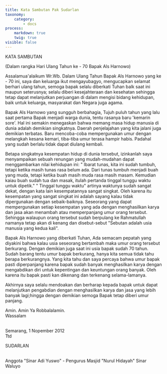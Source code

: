 ```yaml
---
title: Kata Sambutan Pak Sudarlan
taxonomy:
    category:
        - docs
process:
    markdown: true
    twig: true
visible: false
---
```


KATA SAMBUTAN

(Dalam rangka Hari Ulang Tahun ke - 70 Bapak Als Harnowo)

Assalamua'alaikum Wr.Wb.
Dalam Ulang Tahun Bapak Als Harnowo yang ke - 70 ini, saya dan keluarga ikut mengayubagyo, mengucapkan selamat berhari ulang tahun, semoga bapak selalu diberkati Tuhan balk saat ini maupun seterusnya; selalu diberi kesejahteraan dan kesehatan sehingga tetap dapat melanjutkan perjuangan di dalam mengisi bidang kehidupan, baik untuk keluarga, masyarakat dan Negara juga agama.

Bapak Als Harnowo yang sungguh berbahagia, 
Tujuh puluh tahun yang lalu saat pertama Bapak menjadi warga dunia, tentu rasanya baru 'kemarin sore'. Hal ini semakin menegaskan bahwa memang masa hidup manusia di dunia adalah demikian singkatnya. Daerah penjelajahan yang kita jalani juga demikian terbatas. Baru mencoba-coba mempergunakan umur dengan melangkah kesana kemari, tiba-tiba umur terasa hampir habis. Padahal yang sudah berlalu tidak dapat diulang kembali.

Betapa singkatnya kesempatan hidup di dunia tersebut, izinkanlah saya menyampaikan sebuah renungan yang mudah-mudahan dapat menggambarkan nilai kehidupan ini: " Ibarat tunas, kita ini sudah tumbuh, tetapi ketika masih tunas rasa belum ada. Dari tunas tumbuh menjadi buah yang muda, tetapi ketika buah masih muda rasa masih masam. Kemudian kaiau buah sudah tua dan masak, itulah pertanda tinggal tunggu waktu untuk dipetik." " Tinggal tunggu waktu" artinya waktunya sudah sangat dekat, dengan kata lain kesempatannya sangat singkat. Oleh karena itu kesempatan yang sangat singkat ini adalah sayang kalau tidak dipergunakan dengan sebaik-baiknya. Seseorang yang dapat mempergunakan setiap kesempatan yang ada dengan menghasilkan karya dan jasa akan menambah atau memperpanjang umur orang tersebut. Sehingga walaupun orang tersebut sudah berpulang ke Rahmatullah namanya tetap akan di kenang dan disebut-sebut "Sebutan adalah usia manusia yang kedua kali".

Bapak Als Harnowo yang diberkati Tuhan,
Ada semacam pepatah yang diyakini bahwa kalau usia seseorang bertambah maka umur orang tersebut berkurang. Dengan demikian juga saat ini usia bapak sudah 70 tahun. Sudah barang tentu umur bapak berkurang, hanya kita semua tidak tahu berapa berkurangnya. Yang kita tahu dan saya percaya bahwa umur bapak pasti diperpanjang karena bapak sudah banyak menghasilkan karya dengan mengabdikan diri untuk kepentingan dan keuntungan orang banyak. Oleh karena itu bapak pasti kan dikenang dan terkenang selama-lamanya.

Akhirnya saya selalu mendoakan dan berharap kepada bapak untuk dapat melanjutkan pengabdian dengan menghasilkan karya dan jasa yang lebih banyak lagi;hingga dengan demikian semoga Bapak tetap diberi umur panjang.

Amin. Amin Ya Robbalalamin.<br>
Wassalam

<br>
Semarang, 1 Nopember 2012<br>
Ttd

SUDARLAN

<br>
Anggota "Sinar Adi Yuswo" - Pengurus Masjid "Nurul Hidayah" Sinar Waluyo
